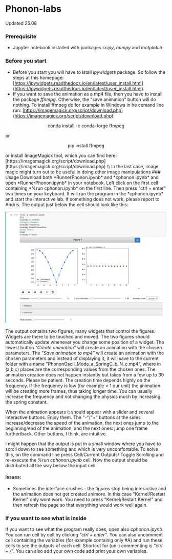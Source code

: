 # Phonon-labs
Updated 25.08
### Prerequisite
* Jupyter notebook installed with packages *scipy*, *numpy* and *matplotlib*
### Before you start
* Before you start you will have to istall *ipywidgets* package. So follow the steps at this homepage:[https://ipywidgets.readthedocs.io/en/latest/user_install.html](https://ipywidgets.readthedocs.io/en/latest/user_install.html).
* If you want to save the animation as a mp4 file, then you have to install the package *ffnmpg*. Otherwise, the "save animation" button will do nothing. To install ffmpeg do for example in Windows in he comand line run:
[https://imagemagick.org/script/download.php](https://imagemagick.org/script/download.php).
<p align="center">
  conda install -c conda-forge ffmpeg
</p>
or
<p align="center">
  pip install ffmpeg
</p>
or install ImageMagick tool, which you can find here:
[https://imagemagick.org/script/download.php](https://imagemagick.org/script/download.php) \\
In the last case, image magic might turn out to be useful in doing other image manipulations
### Usage
Download both *RunnerPhonon.ipynb* and *cphonon.ipynb* and open *RunnerPhonon.ipynb* in your notebook.
Left click on the first cell containing *%run cphonon.ipynb* on the first line. Then press "ctrl + enter" two times on your keyboard. It will run the program in the *cphonon.ipynb* and start the interactive lab. If something does not work, please report to Andris.
The output just below the cell should look like this:

![alt text](https://github.com/AndrissP/Phonon-labs/blob/master/Example.png "Logo Title Text 1")

The output contains two figures, many widgets that control the figures. Widgets are there to be touched and moved. The two figures should automatically update whenever you change some position of a widget. The lowest button *"Create animation"* will create an animation with the chosen parameters. The *"Save animation to mp4"* will create an animation with the chosen parameters and instead of displaying it, it will save to the current folder with a name "PhononOscil_Mode_a_SpringC_b_N_c.mp4", where in (a,b,c) places are the corresponding values from the chosen ones. The animation creation does not happen instantly but takes from a few up to 30 seconds. Please be patient. The creation time depends highly on the frequency. If the frequency is low (for example < 1 our unit) the animation will be creating more frames, thus taking longer time. You can usually increase the frequency and not changing the physics much by increasing the spring constant. 

When the animation appears it should appear with a slider and several interactive buttons. Enjoy them. The "-"/"+" buttons at the sides increase/decrease the speed of the animation, the next ones jump to the beginning/end of the animation, and the next ones: jump one frame further/back. Other buttons, I think, are intuitive.

I might happen that the output is put in a small window where you have to scroll down to see something and which is very uncomfortable. To solve this, on the command line press Cell/Current Outputs/ Toggle Scrolling and re-execute the *%run cphonon.ipynb* cell. Now the output should be distributed all the way bellow the input cell.


#### Issues:
* Sometimes the interface crushes - the figures stop being interactive and the animation does not get created animore. In this case "Kernel/Restart Kernel" only wont work. You need to press "Kernel/Restart Kernel" and then refresh the page so that everything would work well again.


### If you want to see what is inside
If you want to see what the program really does, open also *cphonon.ipynb*. You can run cell by cell by clicking *"ctrl + enter"*. You can also uncomment cell containing the variables (for example containig only #A) and run these cells to see the outputs of each cell. Shortcut for (un-) commenting is *"ctrl + /"*. You can also add your own code add print your own variables. 
